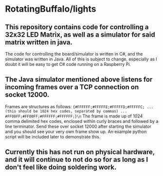 # RotatingBuffalo/lights
## This repository contains code for controlling a 32x32 LED Matrix, as well as a simulator for said matrix written in java.
The code for controlling the board/simulator is written in C#, and the simulator was written in Java. All of this is subject to change, especially as I doubt it will be easy to get C# code running on a Raspberry Pi.

## The Java simulator mentioned above listens for incoming frames over a TCP connection on socket 12000. 
Frames are structures as follows:
`{#FFFFFF;#FFFFFE;#FFFFFD;#FFFFFC; ... (this should be 1024 hex codes, separated by commas) ... #FF00FF;#FF00FF;#FFFFFF;#FFFFFF;}\n`
The frame is made up of 1024 comma delimited hex codes, enclosed within curly braces and followed by a line terminator. Send these over socket 12000 after starting the simulator and you should see your very own frame show up. An example python script will be included later to demonstrate this.

## Currently this has not run on physical hardware, and it will continue to not do so for as long as I don't feel like doing soldering work.
